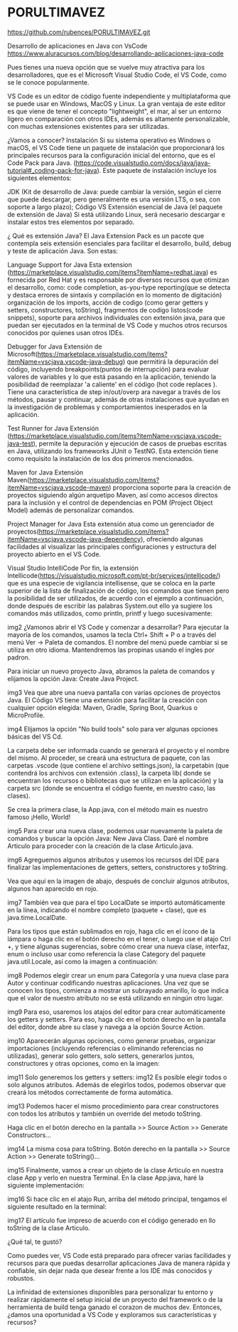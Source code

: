 # PORULTIMAVEZ

https://github.com/rubences/PORULTIMAVEZ.git


Desarrollo de aplicaciones en Java con VsCode
https://www.aluracursos.com/blog/desarrollando-aplicaciones-java-code

Pues tienes una nueva opción que se vuelve muy atractiva para los desarrolladores, que es el Microsoft Visual Studio Code, el VS Code, como se le conoce popularmente.

VS Code es un editor de código fuente independiente y multiplataforma que se puede usar en Windows, MacOS y Linux. La gran ventaja de este editor es que viene de tener el concepto "lightweight", el mar, al ser un entorno ligero en comparación con otros IDEs, además es altamente personalizable, con muchas extensiones existentes para ser utilizadas.

¿Vamos a conocer?
Instalación
Si su sistema operativo es Windows o macOS, el VS Code tiene un paquete de instalación que proporcionará los principales recursos para la configuración inicial del entorno, que es el Code Pack para Java. (https://code.visualstudio.com/docs/java/java-tutorial#_coding-pack-for-java). Este paquete de instalación incluye los siguientes elementos:

JDK (Kit de desarrollo de Java: puede cambiar la versión, según el cierre que puede descargar, pero generalmente es una versión LTS, o sea, con soporte a largo plazo);
Código VS
Extensión esencial de Java (el paquete de extensión de Java)
Si está utilizando Linux, será necesario descargar e instalar estos tres elementos por separado.

¿ Qué es extensión Java?
El Java Extension Pack es un pacote que contempla seis extensión esenciales para facilitar el desarrollo, build, debug y teste de aplicación Java. Son estas:

Language Support for Java
Esta extension (https://marketplace.visualstudio.com/items?itemName=redhat.java) es fornecida por Red Hat y es responsable por diversos recursos que otimizan el desarrollo, como: code completion, as-you-type reporting(que se detecta y destaca errores de sintaxis y compilación en lo momento de digitación) organización de los imports, acción de codigo (como gerar getters y setters, constructores, toString), fragmentos de codigo listos(code snippets), soporte para archivos individuales con extensión java, para que puedan ser ejecutados en la terminal de VS Code y muchos otros recursos conocidos por quienes usan otros IDEs.

Debugger for Java
Extensión de Microsoft(https://marketplace.visualstudio.com/items?itemName=vscjava.vscode-java-debug) que permitirá la depuración del código, incluyendo breakpoints(puntos de interrupción) para evaluar valores de variables y lo que está pasando en la aplicación, teniendo la posibilidad de reemplazar 'a caliente' en el código (hot code replaces ). Tiene una característica de step in/out/overp ara navegar a través de los métodos, pausar y continuar, además de otras instalaciones que ayudan en la investigación de problemas y comportamientos inesperados en la aplicación.

Test Runner for Java
Extensión (https://marketplace.visualstudio.com/items?itemName=vscjava.vscode-java-test), permite la depuración y ejecución de casos de pruebas escritas en Java, utilizando los frameworks JUnit o TestNG. Esta extención tiene como requisito la instalación de los dos primeros mencionados.

Maven for Java
Extensión Maven(https://marketplace.visualstudio.com/items?itemName=vscjava.vscode-maven) proporciona soporte para la creación de proyectos siguiendo algún arquetipo Maven, así como accesos directos para la inclusión y el control de dependencias en POM (Project Object Model) además de personalizar comandos.

Project Manager for Java
Esta extensión atua como un gerenciador de proyectos(https://marketplace.visualstudio.com/items?itemName=vscjava.vscode-java-dependency), ofreciendo algunas facilidades al visualizar las principales configuraciones y estructura del proyecto abierto en el VS Code.

Visual Studio IntelliCode
Por fin, la extensión Intellicode(https://visualstudio.microsoft.com/pt-br/services/intellicode/) que es una especie de vigilancia intellisense, que se coloca en la parte superior de la lista de finalización de código, los comandos que tienen pero la posibilidad de ser utilizados, de acuerdo con el ejemplo a continuación, donde después de escribir las palabras System.out ello ya sugiere los comandos más utilizados, como println, printf y luego sucesivamente:

img2
¿Vamonos abrir el VS Code y comenzar a desarrollar?
Para ejecutar la mayoría de los comandos, usamos la tecla Ctrl+ Shift + P o a través del menú Ver → Paleta de comandos. El nombre del menú puede cambiar si se utiliza en otro idioma. Mantendremos las propinas usando el ingles por padron.

Para iniciar un nuevo proyecto Java, abramos la paleta de comandos y elijamos la opción Java: Create Java Project.

img3
Vea que abre una nueva pantalla con varias opciones de proyectos Java. El Código VS tiene una extensión para facilitar la creación con cualquier opción elegida: Maven, Gradle, Spring Boot, Quarkus o MicroProfile.

img4
Elijamos la opción "No build tools" solo para ver algunas opciones básicas del VS Cd.

La carpeta debe ser informada cuando se generará el proyecto y el nombre del mismo. Al proceder, se creará una estructura de paquete, con las carpetas .vscode (que contiene el archivo settings.json), la carpetabin (que contendrá los archivos con extensión .class), la carpeta lib( donde se encuentran los recursos o bibliotecas que se utilizan en la aplicación) y la carpeta src (donde se encuentra el código fuente, en nuestro caso, las clases).

Se crea la primera clase, la App.java, con el método main es nuestro famoso ¡Hello, World!

img5
Para crear una nueva clase, podemos usar nuevamente la paleta de comandos y buscar la opción Java: New Java Class. Daré el nombre Articulo para proceder con la creación de la clase Articulo.java.

img6
Agreguemos algunos atributos y usemos los recursos del IDE para finalizar las implementaciones de getters, setters, constructores y toString.

Vea que aquí en la imagen de abajo, después de concluir algunos atributos, algunos han aparecido en rojo.

img7
También vea que para el tipo LocalDate se importó automáticamente en la línea, indicando el nombre completo (paquete + clase), que es java.time.LocalDate.

Para los tipos que están sublimados en rojo, haga clic en el ícono de la lámpara o haga clic en el botón derecho en el tener, o luego use el atajo Ctrl +, y tiene algunas sugerencias, sobre cómo crear una nueva clase, interfaz, enum o incluso usar como referencia la clase Category del paquete java.util.Locale, así como la imagen a continuación:

img8
Podemos elegir crear un enum para Categoría y una nueva clase para Autor y continuar codificando nuestras aplicaciones. Una vez que se conocen los tipos, comienza a mostrar un subrayado amarillo, lo que indica que el valor de nuestro atributo no se está utilizando en ningún otro lugar.

img9
Para eso, usaremos los atajos del editor para crear automáticamente los getters y setters. Para eso, haga clic en el botón derecho en la pantalla del editor, donde abre su clase y navega a la opción Source Action.

img10
Aparecerán algunas opciones, como generar pruebas, organizar importaciones (incluyendo referencias o eliminando referencias no utilizadas), generar solo getters, solo setters, generarlos juntos, constructores y otras opciones, como en la imagen:

img11
Solo generemos los getters y setters:
img12
Es posible elegir todos o solo algunos atributos. Además de elegirlos todos, podemos observar que creará los métodos correctamente de forma automática.

img13
Podemos hacer el mismo procedimiento para crear constructores con todos los atributos y también un override del metodo toString.

Haga clic en el botón derecho en la pantalla >> Source Action >> Generate Constructors…

img14
La misma cosa para toString. Botón derecho en la pantalla >> Source Action >> Generate toString()...

img15
Finalmente, vamos a crear un objeto de la clase Articulo en nuestra clase App y verlo en nuestra Terminal. En la clase App.java, haré la siguiente implementación:

img16
Si hace clic en el atajo Run, arriba del método principal, tengamos el siguiente resultado en la terminal:

img17
El artículo fue impreso de acuerdo con el código generado en llo toString de la clase Articulo.

¿Qué tal, te gustó?

Como puedes ver, VS Code está preparado para ofrecer varias facilidades y recursos para que puedas desarrollar aplicaciones Java de manera rápida y confiable, sin dejar nada que desear frente a los IDE más conocidos y robustos.

La infinidad de extensiones disponibles para personalizar tu entorno y realizar rápidamente el setup inicial de un proyecto del framework o de la herramienta de build tenga ganado el corazon de muchos dev. Entonces, ¿damos una oportunidad a VS Code y exploramos sus características y recursos?
